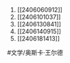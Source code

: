 1. [[2406060912]]
2. [[2406101037]]
3. [[2406130841]]
4. [[2406140915]]
5. [[2406181413]]

#文学/奥斯卡·王尔德 